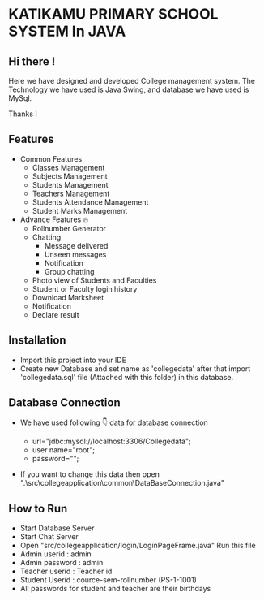 # KATIKAMU PRIMARY SCHOOL SYSTEM In JAVA

## Hi there !

Here we have designed and developed College management system. The Technology we have used is Java Swing, and database we have used is MySql.

Thanks !

## Features

 * Common Features 
      * Classes Management
      * Subjects Management
      * Students Management
      * Teachers Management
      * Students Attendance Management
      * Student Marks Management
 * Advance Features 🔥
      * Rollnumber Generator
      * Chatting
          * Message delivered
          * Unseen messages
          * Notification
          * Group chatting
      * Photo view of Students and Faculties
      * Student or Faculty login history
      * Download Marksheet
      * Notification
      * Declare result


## Installation

* Import this project into your IDE
* Create new Database and set name as 'collegedata' after that import 'collegedata.sql' file (Attached with this folder) in this database.

## Database Connection

* We have used following 👇 data for database connection
    * url="jdbc:mysql://localhost:3306/Collegedata";
    * user name="root";
    * password="";

* If you want to change this data then open ".\src\collegeapplication\common\DataBaseConnection.java"


## How to Run 

* Start Database Server
* Start Chat Server
* Open "src/collegeapplication/login/LoginPageFrame.java" Run this file
* Admin userid : admin
* Admin password  : admin
* Teacher userid  : Teacher id
* Student Userid  : cource-sem-rollnumber (PS-1-1001)    
* All passwords for student and teacher are their birthdays    







